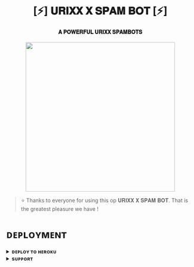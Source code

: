 <h1 align="center"><b>[⚡]  𝐔𝐑𝐈𝐗𝐗  𝐗 𝐒𝐏𝐀𝐌 𝐁𝐎𝐓 [⚡]</b></h1>

<h4 align="center"> 𝐀 𝐏𝐎𝐖𝐄𝐑𝐅𝐔𝐋  𝐔𝐑𝐈𝐗𝐗  𝐒𝐏𝐀𝐌𝐁𝐎𝐓𝐒</h4>

<p align="center"><a href="https://t.me/URIXX_X_O"><img src="([https://graph.org/file/95cc76bb0ee68144550ea.jpg])" width="400"></a></p>




> ⭐️ Thanks to everyone for using this op  𝐔𝐑𝐈𝐗𝐗  𝐗 𝐒𝐏𝐀𝐌 𝐁𝐎𝐓. That is the greatest pleasure we have !


# ᴅᴇᴘʟᴏʏᴍᴇɴᴛ


<details>
<summary><b>ᴅᴇᴘʟᴏʏ ᴛᴏ ʜᴇʀᴏᴋᴜ</b></summary>
<br>

[![Deploy](https://www.herokucdn.com/deploy/button.svg)](https://dashboard.heroku.com/new?template=https://github.com/Music728/HACKER_X_SPAMBOT)

</details>


<details>
<summary><b>sᴜᴘᴘᴏʀᴛ</b></summary>
<br>

<a href="https://t.me/"><img src="[httpshttps://t.me/+nSnGMc73QdRhMmVl](https://graph.org/file/436f332c91dfd342fbf19.jpg)://img.shields.io/badge/Join-Telegram%20Channel-red.svg?logo=Telegram"></a>

</details>
